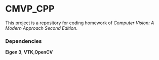 # CMVP_CPP

This project is a repository for coding homework of *Computer Vision: A Modern Approach Second Edition*.

### Dependencies

**Eigen 3**, **VTK**,**OpenCV**

